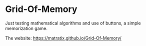 # Grid-Of-Memory
Just testing mathematical algorithms and use of buttons, a simple memorization game.

The website:
https://matratix.github.io/Grid-Of-Memory/

